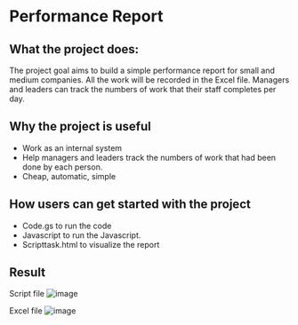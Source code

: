 # Performance Report

## What the project does:
The project goal aims to build a simple performance report for small and medium companies. All the work will be recorded in the Excel file. Managers and leaders can track the numbers of work that their staff completes per day. 

## Why the project is useful
- Work as an internal system
- Help managers and leaders track the numbers of work that had been done by each person.
- Cheap, automatic, simple

## How users can get started with the project
- Code.gs to run the code
- Javascript to run the Javascript.
- Scripttask.html to visualize the report

## Result
Script file 
![image](https://github.com/dohangha/Perfomance-Report/assets/108347421/4cef86bd-c552-4b59-b1a4-e03efe13270c)

Excel file 
![image](https://github.com/dohangha/Perfomance-Report/assets/108347421/e8e33a66-2115-4bee-9daf-ee1ee6282326)


